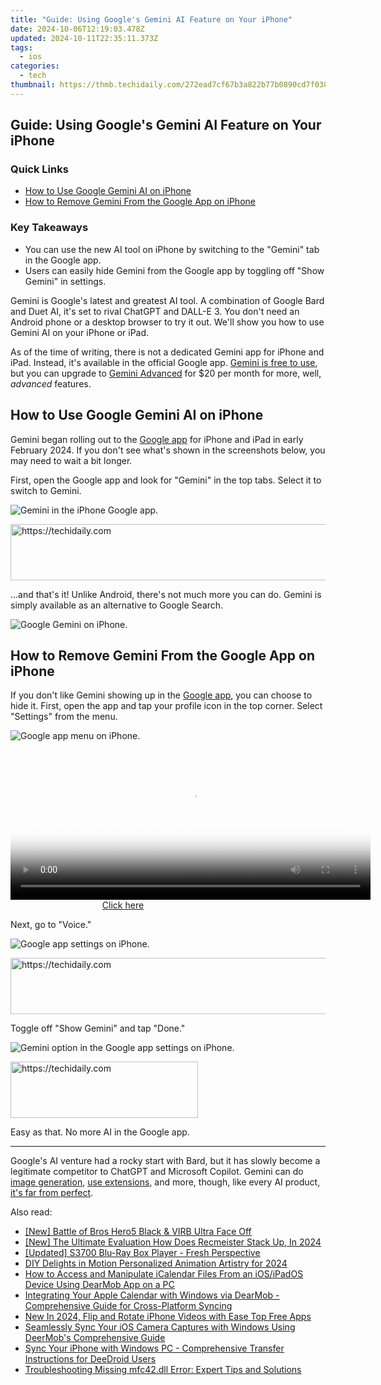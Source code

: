 ```yaml
---
title: "Guide: Using Google's Gemini AI Feature on Your iPhone"
date: 2024-10-06T12:19:03.478Z
updated: 2024-10-11T22:35:11.373Z
tags:
  - ios
categories:
  - tech
thumbnail: https://thmb.techidaily.com/272ead7cf67b3a822b77b0890cd7f03854b0d3a76e27e4ba95f164ba07265247.jpg
---
```


## Guide: Using Google's Gemini AI Feature on Your iPhone

### Quick Links

* [How to Use Google Gemini AI on iPhone](https://some-knowledge.techidaily.com/in-2024-five-iphone-compatible-podcast-services/)
* [How to Remove Gemini From the Google App on iPhone](https://ai-video-translation.techidaily.com/2024-approved-top-7-online-auto-subtitle-translators-for-content-creators/)

### Key Takeaways

* You can use the new AI tool on iPhone by switching to the "Gemini" tab in the Google app.
* Users can easily hide Gemini from the Google app by toggling off "Show Gemini" in settings.

 Gemini is Google's latest and greatest AI tool. A combination of Google Bard and Duet AI, it's set to rival ChatGPT and DALL-E 3\. You don't need an Android phone or a desktop browser to try it out. We'll show you how to use Gemini AI on your iPhone or iPad.

 As of the time of writing, there is not a dedicated Gemini app for iPhone and iPad. Instead, it's available in the official Google app. [Gemini is free to use](https://location-social.techidaily.com/does-find-my-friends-work-on-vivo-x90s-drfone-by-drfone-virtual-android/), but you can upgrade to [Gemini Advanced](https://gemini.google.com/advanced?utm%5Fsource=gemini&utm%5Fmedium=web&utm%5Fcampaign=gemini%5Fadvanced%5Fannounce%5Fsh) for $20 per month for more, well, _advanced_ features.

##  How to Use Google Gemini AI on iPhone

 Gemini began rolling out to the [Google app](https://apps.apple.com/us/app/google/id284815942) for iPhone and iPad in early February 2024\. If you don't see what's shown in the screenshots below, you may need to wait a bit longer.

 First, open the Google app and look for "Gemini" in the top tabs. Select it to switch to Gemini.

![Gemini in the iPhone Google app.](https://static1.howtogeekimages.com/wordpress/wp-content/uploads/2024/02/img_3898.PNG) 

<!-- affiliate ads begin -->
<a href="https://aligracehair.sjv.io/c/5597632/2115921/19272" target="_top" id="2115921">
  <img src="//a.impactradius-go.com/display-ad/19272-2115921" border="0" alt="https://techidaily.com" width="728" height="90"/>
</a>
<img height="0" width="0" src="https://aligracehair.sjv.io/i/5597632/2115921/19272" style="position:absolute;visibility:hidden;" border="0" />
<!-- affiliate ads end -->

 ...and that's it! Unlike Android, there's not much more you can do. Gemini is simply available as an alternative to Google Search.

![Google Gemini on iPhone.](https://static1.howtogeekimages.com/wordpress/wp-content/uploads/2024/02/img_3894.PNG) 

##  How to Remove Gemini From the Google App on iPhone

 If you don't like Gemini showing up in the [Google app](https://apps.apple.com/us/app/google/id284815942), you can choose to hide it. First, open the app and tap your profile icon in the top corner. Select "Settings" from the menu.

![Google app menu on iPhone.](https://static1.howtogeekimages.com/wordpress/wp-content/uploads/2024/02/img_0399-1.PNG) 

<!-- affiliate ads begin -->
<span id="1983588">
					<video width="576" height="240" style="cursor:pointer"
           poster="//a.impactradius-go.com/display-clicktoplayimage/1983588.png"
           onclick="if(!this.playClicked){this.play();this.setAttribute('controls',true);this.playClicked=true;}">
	   <source src="//a.impactradius-go.com/display-ad/22993-1983588">
	   <img src="//a.impactradius-go.com/display-clicktoplayimage/1983588.png" style="border: none; height: 100%; width: 100%; object-fit: contain">
	</video>
	<div style="width:360px;text-align:center"><a href="javascript:window.open(decodeURIComponent('https%3A%2F%2Fhomestyler.sjv.io%2Fc%2F5597632%2F1983588%2F22993'), '_blank');void(0);">Click here</a></div>
</span>
<img height="0" width="0" src="https://imp.pxf.io/i/5597632/1983588/22993" style="position:absolute;visibility:hidden;" border="0" />
<!-- affiliate ads end -->

 Next, go to "Voice."

![Google app settings on iPhone.](https://static1.howtogeekimages.com/wordpress/wp-content/uploads/2024/02/img_0400.PNG) 

<!-- affiliate ads begin -->
<a href="https://appsumo.8odi.net/c/5597632/2137394/7443" target="_top" id="2137394">
  <img src="//a.impactradius-go.com/display-ad/7443-2137394" border="0" alt="https://techidaily.com" width="600" height="90"/>
</a>
<img height="0" width="0" src="https://appsumo.8odi.net/i/5597632/2137394/7443" style="position:absolute;visibility:hidden;" border="0" />
<!-- affiliate ads end -->

 Toggle off "Show Gemini" and tap "Done."

![Gemini option in the Google app settings on iPhone.](https://static1.howtogeekimages.com/wordpress/wp-content/uploads/2024/02/img_0401.PNG) 

<!-- affiliate ads begin -->
<a href="https://aligracehair.sjv.io/c/5597632/1915825/19272" target="_top" id="1915825">
  <img src="//a.impactradius-go.com/display-ad/19272-1915825" border="0" alt="https://techidaily.com" width="300" height="90"/>
</a>
<img height="0" width="0" src="https://aligracehair.sjv.io/i/5597632/1915825/19272" style="position:absolute;visibility:hidden;" border="0" />
<!-- affiliate ads end -->

 Easy as that. No more AI in the Google app.

---

 Google's AI venture had a rocky start with Bard, but it has slowly become a legitimate competitor to ChatGPT and Microsoft Copilot. Gemini can do [image generation](https://some-knowledge.techidaily.com/updated-from-novice-to-expert-your-path-in-google-photos/), [use extensions](https://fox-links.techidaily.com/in-2024-essential-compilation-top-8-4k-ultra-hd-players/), and more, though, like every AI product, [it's far from perfect](https://instagram-videos.techidaily.com/new-2024-approved-starting-point-connecting-seamlessly-via-instagram/).

<ins class="adsbygoogle"
     style="display:block"
     data-ad-format="autorelaxed"
     data-ad-client="ca-pub-7571918770474297"
     data-ad-slot="1223367746"></ins>

<ins class="adsbygoogle"
     style="display:block"
     data-ad-client="ca-pub-7571918770474297"
     data-ad-slot="8358498916"
     data-ad-format="auto"
     data-full-width-responsive="true"></ins>

<span class="atpl-alsoreadstyle">Also read:</span>
<div><ul>
<li><a href="https://extra-information.techidaily.com/new-battle-of-bros-hero5-black-and-virb-ultra-face-off/"><u>[New] Battle of Bros Hero5 Black & VIRB Ultra Face Off</u></a></li>
<li><a href="https://screen-recording.techidaily.com/new-the-ultimate-evaluation-how-does-recmeister-stack-up-in-2024/"><u>[New] The Ultimate Evaluation How Does Recmeister Stack Up, In 2024</u></a></li>
<li><a href="https://extra-approaches.techidaily.com/updated-s3700-blu-ray-box-player-fresh-perspective/"><u>[Updated] S3700 Blu-Ray Box Player - Fresh Perspective</u></a></li>
<li><a href="https://youtube-lab.techidaily.com/elights-in-motion-personalized-animation-artistry-for-2024/"><u>DIY Delights in Motion Personalized Animation Artistry for 2024</u></a></li>
<li><a href="https://os-tips.techidaily.com/how-to-access-and-manipulate-icalendar-files-from-an-iosipados-device-using-dearmob-app-on-a-pc/"><u>How to Access and Manipulate iCalendar Files From an iOS/iPadOS Device Using DearMob App on a PC</u></a></li>
<li><a href="https://os-tips.techidaily.com/integrating-your-apple-calendar-with-windows-via-dearmob-comprehensive-guide-for-cross-platform-syncing/"><u>Integrating Your Apple Calendar with Windows via DearMob - Comprehensive Guide for Cross-Platform Syncing</u></a></li>
<li><a href="https://smart-video-creator.techidaily.com/new-in-2024-flip-and-rotate-iphone-videos-with-ease-top-free-apps/"><u>New In 2024, Flip and Rotate iPhone Videos with Ease Top Free Apps</u></a></li>
<li><a href="https://os-tips.techidaily.com/seamlessly-sync-your-ios-camera-captures-with-windows-using-deermobs-comprehensive-guide/"><u>Seamlessly Sync Your iOS Camera Captures with Windows Using DeerMob's Comprehensive Guide</u></a></li>
<li><a href="https://os-tips.techidaily.com/sync-your-iphone-with-windows-pc-comprehensive-transfer-instructions-for-deedroid-users/"><u>Sync Your iPhone with Windows PC - Comprehensive Transfer Instructions for DeeDroid Users</u></a></li>
<li><a href="https://techno-recovery.techidaily.com/troubleshooting-missing-mfc42dll-error-expert-tips-and-solutions/"><u>Troubleshooting Missing mfc42.dll Error: Expert Tips and Solutions</u></a></li>
</ul></div>

